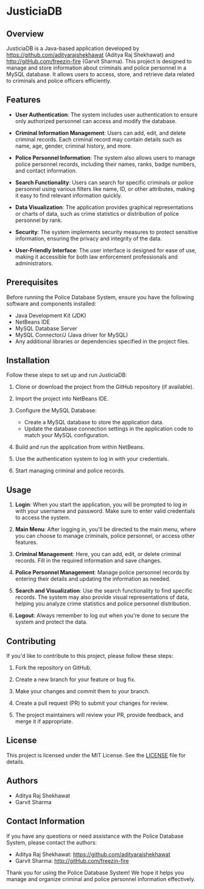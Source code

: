 # JusticiaDB

## Overview

JusticiaDB is a Java-based application developed by https://github.com/adityarajshekhawat (Aditya Raj Shekhawat) and http://gitHub.com/freezin-fire (Garvit Sharma). This project is designed to manage and store information about criminals and police personnel in a MySQL database. It allows users to access, store, and retrieve data related to criminals and police officers efficiently.

## Features

- **User Authentication**: The system includes user authentication to ensure only authorized personnel can access and modify the database.

- **Criminal Information Management**: Users can add, edit, and delete criminal records. Each criminal record may contain details such as name, age, gender, criminal history, and more.

- **Police Personnel Information**: The system also allows users to manage police personnel records, including their names, ranks, badge numbers, and contact information.

- **Search Functionality**: Users can search for specific criminals or police personnel using various filters like name, ID, or other attributes, making it easy to find relevant information quickly.

- **Data Visualization**: The application provides graphical representations or charts of data, such as crime statistics or distribution of police personnel by rank.

- **Security**: The system implements security measures to protect sensitive information, ensuring the privacy and integrity of the data.

- **User-Friendly Interface**: The user interface is designed for ease of use, making it accessible for both law enforcement professionals and administrators.

## Prerequisites

Before running the Police Database System, ensure you have the following software and components installed:

- Java Development Kit (JDK)
- NetBeans IDE
- MySQL Database Server
- MySQL Connector/J (Java driver for MySQL)
- Any additional libraries or dependencies specified in the project files.

## Installation

Follow these steps to set up and run JusticiaDB:

1. Clone or download the project from the GitHub repository (if available).

2. Import the project into NetBeans IDE.

3. Configure the MySQL Database:
   - Create a MySQL database to store the application data.
   - Update the database connection settings in the application code to match your MySQL configuration.

4. Build and run the application from within NetBeans.

5. Use the authentication system to log in with your credentials.

6. Start managing criminal and police records.

## Usage

1. **Login**: When you start the application, you will be prompted to log in with your username and password. Make sure to enter valid credentials to access the system.

2. **Main Menu**: After logging in, you'll be directed to the main menu, where you can choose to manage criminals, police personnel, or access other features.

3. **Criminal Management**: Here, you can add, edit, or delete criminal records. Fill in the required information and save changes.

4. **Police Personnel Management**: Manage police personnel records by entering their details and updating the information as needed.

5. **Search and Visualization**: Use the search functionality to find specific records. The system may also provide visual representations of data, helping you analyze crime statistics and police personnel distribution.

6. **Logout**: Always remember to log out when you're done to secure the system and protect the data.

## Contributing

If you'd like to contribute to this project, please follow these steps:

1. Fork the repository on GitHub.

2. Create a new branch for your feature or bug fix.

3. Make your changes and commit them to your branch.

4. Create a pull request (PR) to submit your changes for review.

5. The project maintainers will review your PR, provide feedback, and merge it if appropriate.

## License

This project is licensed under the MIT License. See the [LICENSE](LICENSE) file for details.

## Authors

- Aditya Raj Shekhawat
- Garvit Sharma

## Contact Information

If you have any questions or need assistance with the Police Database System, please contact the authors:

- Aditya Raj Shekhawat: https://github.com/adityarajshekhawat
- Garvit Sharma: http://gitHub.com/freezin-fire

Thank you for using the Police Database System! We hope it helps you manage and organize criminal and police personnel information effectively.
